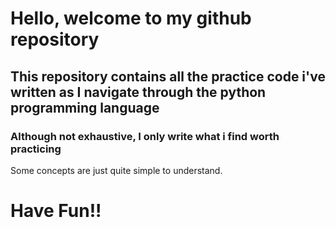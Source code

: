 # Hello, welcome to my github repository
## This repository contains all the practice code i've written as I navigate through the python programming language
### Although not exhaustive, I only write what i find worth practicing

Some concepts are just quite simple to understand.
# Have Fun!!